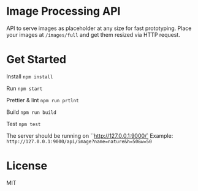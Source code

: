 # Image Processing API

API to serve images as placeholder at any size for fast prototyping. Place your images at `/images/full` and get them resized via HTTP request. 

# Get Started

Install `npm install`

Run `npm start`

Prettier & lint `npm run prtlnt`

Build `npm run build`

Test `npm test`

The server should be running on ``http://127.0.0.1:9000/`
Example: `http://127.0.0.1:9000/api/image?name=nature&h=50&w=50`
# License

MIT